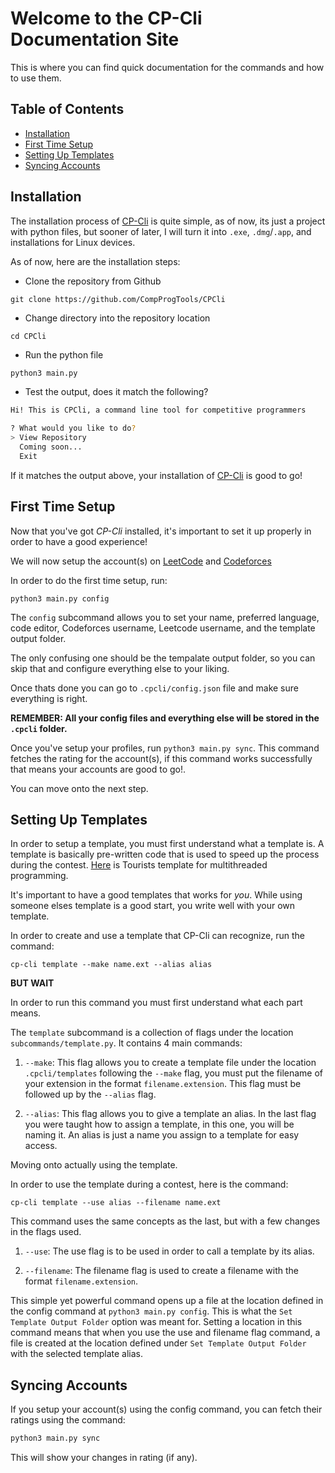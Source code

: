# Welcome to the CP-Cli Documentation Site

This is where you can find quick documentation for the commands and how to use them.

## Table of Contents

- [Installation](#installation)
- [First Time Setup](#first-time-setup)
- [Setting Up Templates](#setting-up-templates)
- [Syncing Accounts](#syncing-accounts)

## Installation

The installation process of [CP-Cli](https://github.com/CompProgTools/CPCli) is quite simple, as of now, its just a project with python files, but sooner of later, I will turn it into `.exe`, `.dmg`/`.app`, and installations for Linux devices.

As of now, here are the installation steps:
- Clone the repository from Github
```
git clone https://github.com/CompProgTools/CPCli
```
- Change directory into the repository location
```
cd CPCli
```
- Run the python file
```bash
python3 main.py
```

- Test the output, does it match the following?
```bash
Hi! This is CPCli, a command line tool for competitive programmers

? What would you like to do? 
> View Repository
  Coming soon...
  Exit
```

If it matches the output above, your installation of [CP-Cli](https://github.com/CompProgTools/CPCli) is good to go!

## First Time Setup

Now that you've got *CP-Cli* installed, it's important to set it up properly in order to have a good experience!

We will now setup the account(s) on [LeetCode](https://leetcode.com) and [Codeforces](https://codeforces.com)

In order to do the first time setup, run:
```
python3 main.py config
```

The `config` subcommand allows you to set your name, preferred language, code editor, Codeforces username, Leetcode username, and the template output folder.

The only confusing one should be the tempalate output folder, so you can skip that and configure everything else to your liking.

Once thats done you can go to `.cpcli/config.json` file and make sure everything is right. 

**REMEMBER: All your config files and everything else will be stored in the `.cpcli` folder.**

Once you've setup your profiles, run `python3 main.py sync`. This command fetches the rating for the account(s), if this command works successfully that means your accounts are good to go!. 

You can move onto the next step.

## Setting Up Templates

In order to setup a template, you must first understand what a template is. A template is basically pre-written code that is used to speed up the process during the contest. [Here](https://github.com/the-tourist/algo/blob/master/template/multithreaded.cpp) is Tourists template for multithreaded programming.

It's important to have a good templates that works for *you*. While using someone elses template is a good start, you write well with your own template.

In order to create and use a template that CP-Cli can recognize, run the command:
```
cp-cli template --make name.ext --alias alias
```
**BUT WAIT**

In order to run this command you must first understand what each part means.

The `template` subcommand is a collection of flags under the location `subcommands/template.py`. It contains 4 main commands:

1. `--make`: This flag allows you to create a template file under the location `.cpcli/templates` following the `--make` flag, you must put the filename of your extension in the format `filename.extension`. This flag must be followed up by the `--alias` flag.

2. `--alias`: This flag allows you to give a template an alias. In the last flag you were taught how to assign a template, in this one, you will be naming it. An alias is just a name you assign to a template for easy access.

Moving onto actually using the template.

In order to use the template during a contest, here is the command:

```
cp-cli template --use alias --filename name.ext
```
This command uses the same concepts as the last, but with a few changes in the flags used.

1. `--use`: The use flag is to be used in order to call a template by its alias.

2. `--filename`: The filename flag is used to create a filename with the format `filename.extension`.

This simple yet powerful command opens up a file at the location defined in the config command at `python3 main.py config`. This is what the `Set Template Output Folder` option was meant for. Setting a location in this command means that when you use the use and filename flag command, a file is created at the location defined under `Set Template Output Folder` with the selected template alias.

## Syncing Accounts

If you setup your account(s) using the config command, you can fetch their ratings using the command:
```bash
python3 main.py sync
```

This will show your changes in rating (if any).